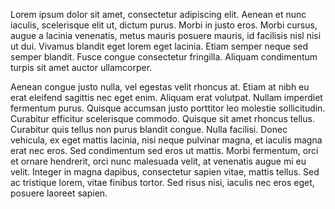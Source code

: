 Lorem ipsum dolor sit amet, consectetur adipiscing elit. Aenean et nunc iaculis, scelerisque elit ut, dictum purus. Morbi in justo eros. Morbi cursus, augue a lacinia venenatis, metus mauris posuere mauris, id facilisis nisl nisi ut dui. Vivamus blandit eget lorem eget lacinia. Etiam semper neque sed semper blandit. Fusce congue consectetur fringilla. Aliquam condimentum turpis sit amet auctor ullamcorper.




Aenean congue justo nulla, vel egestas velit rhoncus at. Etiam at nibh eu erat eleifend sagittis nec eget enim. Aliquam erat volutpat. Nullam imperdiet fermentum purus. Quisque accumsan justo porttitor leo molestie sollicitudin. Curabitur efficitur scelerisque commodo. Quisque sit amet rhoncus tellus. Curabitur quis tellus non purus blandit congue. Nulla facilisi. Donec vehicula, ex eget mattis lacinia, nisi neque pulvinar magna, et iaculis magna erat nec eros. Sed condimentum sed eros ut mattis. Morbi fermentum, orci et ornare hendrerit, orci nunc malesuada velit, at venenatis augue mi eu velit. Integer in magna dapibus, consectetur sapien vitae, mattis tellus. Sed ac tristique lorem, vitae finibus tortor. Sed risus nisi, iaculis nec eros eget, posuere laoreet sapien.
